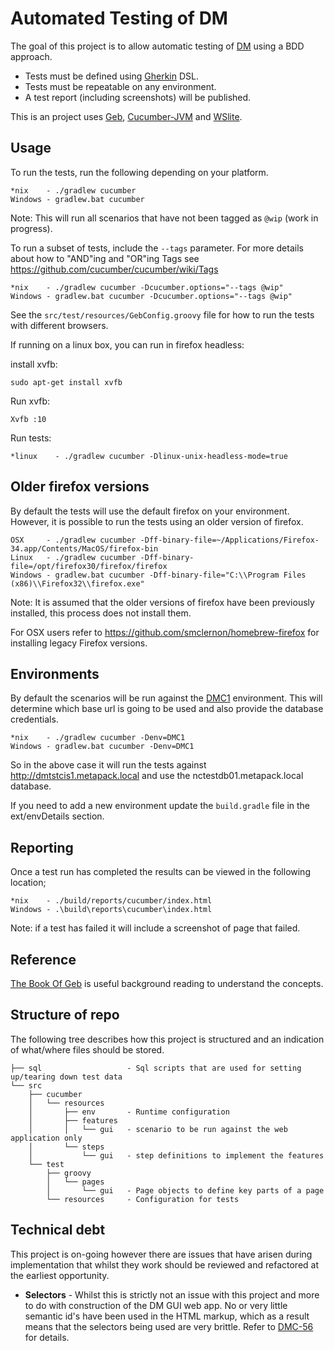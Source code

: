 # Automated Testing of DM

The goal of this project is to allow automatic testing of [DM] using a BDD approach.

- Tests must be defined using [Gherkin] DSL.
- Tests must be repeatable on any environment.
- A test report (including screenshots) will be published.

This is an project uses [Geb], [Cucumber-JVM] and [WSlite].

## Usage

To run the tests, run the following depending on your platform.

	*nix    - ./gradlew cucumber
	Windows - gradlew.bat cucumber

Note: This will run all scenarios that have not been tagged as `@wip` (work in progress). 

To run a subset of tests, include the `--tags` parameter.
For more details about how to "AND"ing and "OR"ing Tags see https://github.com/cucumber/cucumber/wiki/Tags

	*nix    - ./gradlew cucumber -Dcucumber.options="--tags @wip"
	Windows - gradlew.bat cucumber -Dcucumber.options="--tags @wip"

See the `src/test/resources/GebConfig.groovy` file for how to run the tests with different browsers.

If running on a linux box, you can run in firefox headless:

install xvfb:

    sudo apt-get install xvfb

Run xvfb:

    Xvfb :10

Run tests:

    *linux    - ./gradlew cucumber -Dlinux-unix-headless-mode=true

## Older firefox versions

By default the tests will use the default firefox on your environment. However, it is possible to run the tests using an older version of firefox.

    OSX     - ./gradlew cucumber -Dff-binary-file=~/Applications/Firefox-34.app/Contents/MacOS/firefox-bin
    Linux   - ./gradlew cucumber -Dff-binary-file=/opt/firefox30/firefox/firefox
    Windows - gradlew.bat cucumber -Dff-binary-file="C:\\Program Files (x86)\\Firefox32\\firefox.exe"

Note: It is assumed that the older versions of firefox have been previously installed, this process does not install them.

For OSX users refer to https://github.com/smclernon/homebrew-firefox for installing legacy Firefox versions.

## Environments

By default the scenarios will be run against the [DMC1] environment. This will determine which base url is going to be used and also provide the database credentials.

    *nix    - ./gradlew cucumber -Denv=DMC1
    Windows - gradlew.bat cucumber -Denv=DMC1

So in the above case it will run the tests against http://dmtstcis1.metapack.local and use the nctestdb01.metapack.local database.

If you need to add a new environment update the `build.gradle` file in the ext/envDetails section. 

## Reporting

Once a test run has completed the results can be viewed in the following location;

	*nix    - ./build/reports/cucumber/index.html
	Windows - .\build\reports\cucumber\index.html

Note: if a test has failed it will include a screenshot of page that failed.

## Reference

[The Book Of Geb] is useful background reading to understand the concepts.

## Structure of repo

The following tree describes how this project is structured and an indication of what/where files should be stored.

```
├── sql                   - Sql scripts that are used for setting up/tearing down test data
└── src
    ├── cucumber
    │   └── resources
    │       ├── env       - Runtime configuration
    │       ├── features
    │       │   └── gui   - scenario to be run against the web application only
    │       └── steps
    │           └── gui   - step definitions to implement the features
    └── test
        ├── groovy
        │   └── pages
        │       └── gui   - Page objects to define key parts of a page
        └── resources     - Configuration for tests
```

## Technical debt

This project is on-going however there are issues that have arisen during implementation that whilst they work should be reviewed and refactored at the earliest opportunity.

- **Selectors** - Whilst this is strictly not an issue with this project and more to do with construction of the DM GUI web app. No or very little semantic id's have been used in the HTML markup, which as a result means that the selectors being used are very brittle. Refer to [DMC-56] for details.


[DM]: http://www.metapack.com "Delivery Manager"
[Gherkin]: https://github.com/cucumber/cucumber/wiki/Gherkin "Gherkin Domain Specific Language"
[Geb]: http://geb.codehaus.org/ "Geb - Groovy Browser Automation"
[Cucumber-JVM]: http://cukes.info/install-cucumber-jvm.html "Cucumber JVM" 
[WSlite]: https://github.com/jwagenleitner/groovy-wslite "Groovy WSlite"
[The Book Of Geb]: http://www.gebish.org/manual/current/ "The Book Of Geb"
[DMC-56]: https://metapack.atlassian.net/browse/DMC-56
[DMC1]: https://metapack.atlassian.net/wiki/display/MOR/QA+environments "Formally known as DMTSTCIS1"
